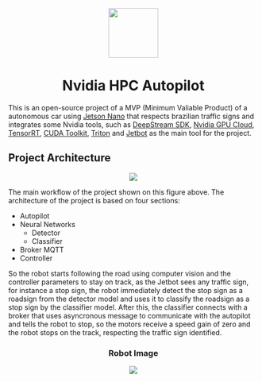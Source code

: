 <div align="center">
  <a src="https://www.nvidia.com/en-us/">
    <img src="https://github.com/pfeinsper/NVIDIA/blob/main/docs/docs/images/logo.png?raw=true" height="100"/>
  </a>
  <h1>Nvidia HPC Autopilot</h1>
</div>

This is an open-source project of a MVP (Minimum Valiable Product) of a autonomous car using [Jetson Nano](https://www.nvidia.com/en-us/autonomous-machines/embedded-systems/jetson-nano/) that respects brazilian traffic signs and integrates some Nvidia tools, such as [DeepStream SDK](https://developer.nvidia.com/deepstream-sdk), [Nvidia GPU Cloud](https://www.nvidia.com/en-us/gpu-cloud/), [TensorRT](https://developer.nvidia.com/tensorrt), [CUDA Toolkit](https://developer.nvidia.com/cuda-toolkit), [Triton](https://developer.nvidia.com/nvidia-triton-inference-server) and [Jetbot](https://jetbot.org/master/) as the main tool for the project.

## Project Architecture

<div align="center">
  <img src="https://github.com/pfeinsper/NVIDIA/blob/gh-pages/images/architechture.png?raw=true"/>
</div>

The main workflow of the project shown on this figure above. The architecture of the project is based on four sections:

- Autopilot 
- Neural Networks
    - Detector
    - Classifier
- Broker MQTT 
- Controller

So the robot starts following the road using computer vision and the controller parameters to stay on track, as the Jetbot sees any traffic sign, for instance a stop sign, the robot immediately detect the stop sign as a roadsign from the detector model and uses it to classify the roadsign as a stop sign by the classifier model. After this, the classifier connects with a broker that uses asyncronous message to communicate with the autopilot and tells the robot to stop, so the motors receive a speed gain of zero and the robot stops on the track, respecting the traffic sign identified.

<div align="center">
  <h3>Robot Image</h3>
  <a>
    <img src="https://github.com/pfeinsper/NVIDIA/blob/gh-pages/images/jetbot.png?raw=true"/>
  </a>
</div>